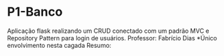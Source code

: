 # P1-Banco
Aplicação flask realizando um CRUD conectado com um padrão MVC e Repository Pattern para login de usuários.
Professor: Fabrício Dias *Único envolvimento nesta cagada
Resumo:
